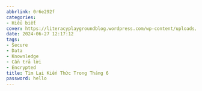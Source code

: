 ```yaml
---
abbrlink: 0r6e292f
categories:
- Hiểu biết
cover: https://literacyplaygroundblog.wordpress.com/wp-content/uploads/2016/10/qar.jpg?w=656
date: 2024-06-27 12:17:12
tags:
- Secure
- Data
- Knownledge
- Cần trả lời
- Encrypted
title: Tìm Lại Kiến Thức Trong Tháng 6
password: hello
---
```



